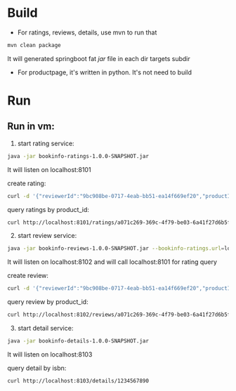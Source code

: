 # Build

* For ratings, reviews, details, use mvn to run that
~~~~~bash
mvn clean package
~~~~~
It will generated springboot fat *jar* file in each dir targets subdir

* For productpage, it's written in python. It's not need to build

# Run

## Run in vm:

1. start rating service: 
~~~~~bash
java -jar bookinfo-ratings-1.0.0-SNAPSHOT.jar
~~~~~
It will listen on localhost:8101

create rating:
~~~~~bash
curl -d '{"reviewerId":"9bc908be-0717-4eab-bb51-ea14f669ef20","productId":"a071c269-369c-4f79-be03-6a41f27d6b5f","rating":3}' -H "Content-Type: application/json" -X POST http://localhost:8101/ratings
~~~~~

query ratings by product_id:
~~~~~bash
curl http://localhost:8101/ratings/a071c269-369c-4f79-be03-6a41f27d6b5f
~~~~~

2. start review service:
~~~~~bash
java -jar bookinfo-reviews-1.0.0-SNAPSHOT.jar --bookinfo-ratings.url=localhost:8101
~~~~~
It will listen on localhost:8102 and will call localhost:8101 for rating query

create review:
~~~~~bash
curl -d '{"reviewerId":"9bc908be-0717-4eab-bb51-ea14f669ef20","productId":"a071c269-369c-4f79-be03-6a41f27d6b5f","review":"This was OK.","rating":3}' -H "Content-Type: application/json" -X POST http://localhost:8102/reviews
~~~~~

query review by product_id:
~~~~~bash
curl http://localhost:8102/reviews/a071c269-369c-4f79-be03-6a41f27d6b5f
~~~~~

3. start detail service:
~~~~~bash
java -jar bookinfo-details-1.0.0-SNAPSHOT.jar
~~~~~
It will listen on localhost:8103

query detail by isbn:
~~~~~bash
curl http://localhost:8103/details/1234567890
~~~~~
